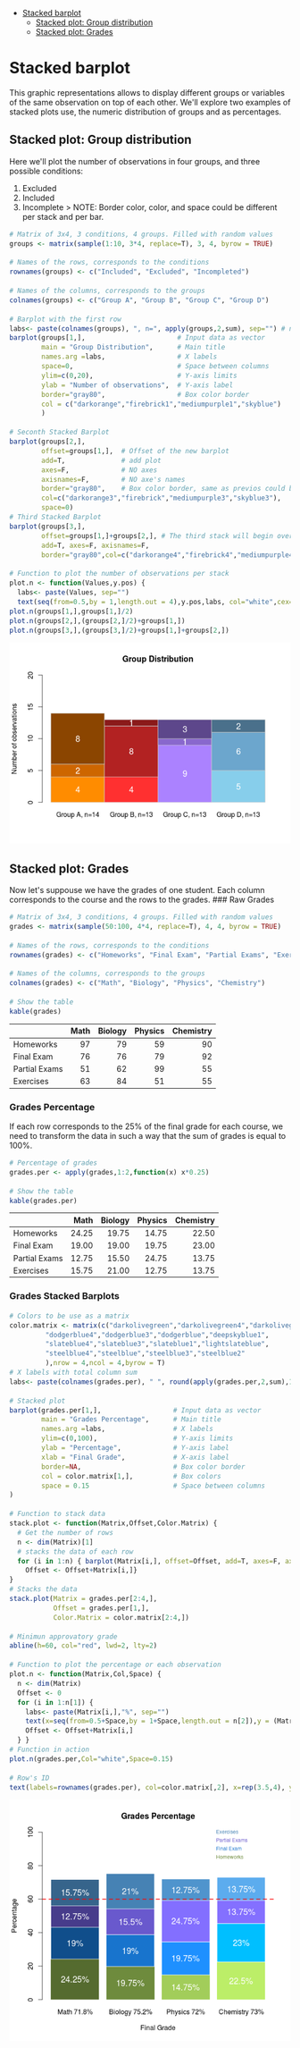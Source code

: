 -   [Stacked barplot](#stacked-barplot)
    -   [Stacked plot: Group distribution](#stacked-plot-group-distribution)
    -   [Stacked plot: Grades](#stacked-plot-grades)

Stacked barplot
===============

This graphic representations allows to display different groups or variables of the same observation on top of each other.
We'll explore two examples of stacked plots use, the numeric distribution of groups and as percentages.

Stacked plot: Group distribution
--------------------------------

Here we'll plot the number of observations in four groups, and three possible conditions:
1. Excluded
2. Included
3. Incomplete
&gt; NOTE: Border color, color, and space could be different per stack and per bar.

``` r
# Matrix of 3x4, 3 conditions, 4 groups. Filled with random values
groups <- matrix(sample(1:10, 3*4, replace=T), 3, 4, byrow = TRUE)

# Names of the rows, corresponds to the conditions
rownames(groups) <- c("Included", "Excluded", "Incompleted")

# Names of the columns, corresponds to the groups
colnames(groups) <- c("Group A", "Group B", "Group C", "Group D")

# Barplot with the first row
labs<- paste(colnames(groups), ", n=", apply(groups,2,sum), sep="") # number of observation per group
barplot(groups[1,],                       # Input data as vector
        main = "Group Distribution",      # Main title
        names.arg =labs,                  # X labels
        space=0,                          # Space between columns
        ylim=c(0,20),                     # Y-axis limits
        ylab = "Number of observations",  # Y-axis label
        border="gray80",                  # Box color border
        col = c("darkorange","firebrick1","mediumpurple1","skyblue")   # Box colors
        )

# Seconth Stacked Barplot
barplot(groups[2,], 
        offset=groups[1,],  # Offset of the new barplot
        add=T,              # add plot
        axes=F,             # NO axes
        axisnames=F,        # NO axe's names
        border="gray80",    # Box color border, same as previos could be different
        col=c("darkorange3","firebrick","mediumpurple3","skyblue3"),
        space=0)
# Third Stacked Barplot
barplot(groups[3,], 
        offset=groups[1,]+groups[2,], # The third stack will begin over the first+ seconth stack
        add=T, axes=F, axisnames=F,
        border="gray80",col=c("darkorange4","firebrick4","mediumpurple4","skyblue4"), space=0)

# Function to plot the number of observations per stack
plot.n <- function(Values,y.pos) {
  labs<- paste(Values, sep="")
  text(seq(from=0.5,by = 1,length.out = 4),y.pos,labs, col="white",cex=1.25)}
plot.n(groups[1,],groups[1,]/2)
plot.n(groups[2,],(groups[2,]/2)+groups[1,])
plot.n(groups[3,],(groups[3,]/2)+groups[1,]+groups[2,])
```

![](stacked_plot_files/figure-markdown_github/unnamed-chunk-2-1.png)

Stacked plot: Grades
--------------------

Now let's suppouse we have the grades of one student. Each column corresponds to the course and the rows to the grades.
\#\#\# Raw Grades

``` r
# Matrix of 3x4, 3 conditions, 4 groups. Filled with random values
grades <- matrix(sample(50:100, 4*4, replace=T), 4, 4, byrow = TRUE)

# Names of the rows, corresponds to the conditions
rownames(grades) <- c("Homeworks", "Final Exam", "Partial Exams", "Exercises")

# Names of the columns, corresponds to the groups
colnames(grades) <- c("Math", "Biology", "Physics", "Chemistry")

# Show the table
kable(grades)
```

|               |  Math|  Biology|  Physics|  Chemistry|
|---------------|-----:|--------:|--------:|----------:|
| Homeworks     |    97|       79|       59|         90|
| Final Exam    |    76|       76|       79|         92|
| Partial Exams |    51|       62|       99|         55|
| Exercises     |    63|       84|       51|         55|

### Grades Percentage

If each row corresponds to the 25% of the final grade for each course, we need to transform the data in such a way that the sum of grades is equal to 100%.

``` r
# Percentage of grades
grades.per <- apply(grades,1:2,function(x) x*0.25)

# Show the table
kable(grades.per)
```

|               |   Math|  Biology|  Physics|  Chemistry|
|---------------|------:|--------:|--------:|----------:|
| Homeworks     |  24.25|    19.75|    14.75|      22.50|
| Final Exam    |  19.00|    19.00|    19.75|      23.00|
| Partial Exams |  12.75|    15.50|    24.75|      13.75|
| Exercises     |  15.75|    21.00|    12.75|      13.75|

### Grades Stacked Barplots

``` r
# Colors to be use as a matrix
color.matrix <- matrix(c("darkolivegreen","darkolivegreen4","darkolivegreen3","darkolivegreen2",
         "dodgerblue4","dodgerblue3","dodgerblue","deepskyblue1",
         "slateblue4","slateblue3","slateblue1","lightslateblue",
         "steelblue4","steelblue","steelblue3","steelblue2"
         ),nrow = 4,ncol = 4,byrow = T)
# X labels with total column sum
labs<- paste(colnames(grades.per), " ", round(apply(grades.per,2,sum),1),"%", sep="")

# Stacked plot
barplot(grades.per[1,],                  # Input data as vector
        main = "Grades Percentage",      # Main title
        names.arg =labs,                 # X labels
        ylim=c(0,100),                   # Y-axis limits
        ylab = "Percentage",             # Y-axis label
        xlab = "Final Grade",            # X-axis label
        border=NA,                       # Box color border
        col = color.matrix[1,],          # Box colors
        space = 0.15                     # Space between columns
)

# Function to stack data
stack.plot <- function(Matrix,Offset,Color.Matrix) {
  # Get the number of rows
  n <- dim(Matrix)[1]
  # stacks the data of each row
  for (i in 1:n) { barplot(Matrix[i,], offset=Offset, add=T, axes=F, axisnames=F,border="white",col=Color.Matrix[i,],space=0.15) 
    Offset <- Offset+Matrix[i,]}
}
# Stacks the data
stack.plot(Matrix = grades.per[2:4,],
           Offset = grades.per[1,],
           Color.Matrix = color.matrix[2:4,])

# Minimun approvatory grade
abline(h=60, col="red", lwd=2, lty=2)

# Function to plot the percentage or each observation
plot.n <- function(Matrix,Col,Space) {
  n <- dim(Matrix)
  Offset <- 0
  for (i in 1:n[1]) {
    labs<- paste(Matrix[i,],"%", sep="")
    text(x=seq(from=0.5+Space,by = 1+Space,length.out = n[2]),y = (Matrix[i,]/2)+Offset,labs, col=Col,cex=1.25)
    Offset <- Offset+Matrix[i,]
  } }
# Function in action
plot.n(grades.per,Col="white",Space=0.15)

# Row's ID
text(labels=rownames(grades.per), col=color.matrix[,2], x=rep(3.5,4), y=c(85,90,95,100), srt = 0, xpd = TRUE,cex = 0.75,pos=4)
```

![](stacked_plot_files/figure-markdown_github/unnamed-chunk-5-1.png)
